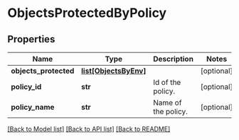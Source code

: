 # ObjectsProtectedByPolicy

## Properties
Name | Type | Description | Notes
------------ | ------------- | ------------- | -------------
**objects_protected** | [**list[ObjectsByEnv]**](ObjectsByEnv.md) |  | [optional] 
**policy_id** | **str** | Id of the policy. | [optional] 
**policy_name** | **str** | Name of the policy. | [optional] 

[[Back to Model list]](../README.md#documentation-for-models) [[Back to API list]](../README.md#documentation-for-api-endpoints) [[Back to README]](../README.md)


